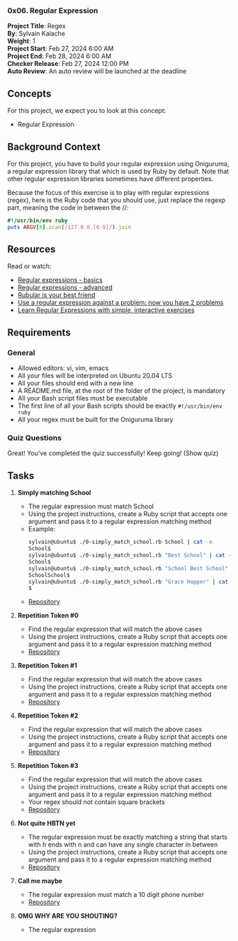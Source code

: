 
### 0x06. Regular Expression

**Project Title**: Regex  
**By**: Sylvain Kalache  
**Weight**: 1  
**Project Start**: Feb 27, 2024 6:00 AM  
**Project End**: Feb 28, 2024 6:00 AM  
**Checker Release**: Feb 27, 2024 12:00 PM  
**Auto Review**: An auto review will be launched at the deadline  

## Concepts

For this project, we expect you to look at this concept:

- Regular Expression

## Background Context

For this project, you have to build your regular expression using Oniguruma, a regular expression library that which is used by Ruby by default. Note that other regular expression libraries sometimes have different properties.

Because the focus of this exercise is to play with regular expressions (regex), here is the Ruby code that you should use, just replace the regexp part, meaning the code in between the //:

```ruby
#!/usr/bin/env ruby
puts ARGV[0].scan(/127.0.0.[0-9]/).join
```

## Resources

Read or watch:

- [Regular expressions - basics](https://www.regular-expressions.info/tutorial.html)
- [Regular expressions - advanced](https://www.regular-expressions.info/quickstart.html)
- [Rubular is your best friend](https://rubular.com/)
- [Use a regular expression against a problem: now you have 2 problems](https://blog.codinghorror.com/regex-use-vs-regex-abuse/)
- [Learn Regular Expressions with simple, interactive exercises](https://regexone.com/)

## Requirements

### General

- Allowed editors: vi, vim, emacs
- All your files will be interpreted on Ubuntu 20.04 LTS
- All your files should end with a new line
- A README.md file, at the root of the folder of the project, is mandatory
- All your Bash script files must be executable
- The first line of all your Bash scripts should be exactly `#!/usr/bin/env ruby`
- All your regex must be built for the Oniguruma library

### Quiz Questions

Great! You've completed the quiz successfully! Keep going! (Show quiz)

## Tasks

1. **Simply matching School**
   - The regular expression must match School
   - Using the project instructions, create a Ruby script that accepts one argument and pass it to a regular expression matching method
   - Example:
     ```bash
     sylvain@ubuntu$ ./0-simply_match_school.rb School | cat -e
     School$
     sylvain@ubuntu$ ./0-simply_match_school.rb "Best School" | cat -e
     School$
     sylvain@ubuntu$ ./0-simply_match_school.rb "School Best School" | cat -e
     SchoolSchool$
     sylvain@ubuntu$ ./0-simply_match_school.rb "Grace Hopper" | cat -e
     $
     ```
   - [Repository](https://github.com/alx-system_engineering-devops/0x06-regular_expressions/0-simply_match_school.rb)

2. **Repetition Token #0**
   - Find the regular expression that will match the above cases
   - Using the project instructions, create a Ruby script that accepts one argument and pass it to a regular expression matching method
   - [Repository](https://github.com/alx-system_engineering-devops/0x06-regular_expressions/1-repetition_token_0.rb)

3. **Repetition Token #1**
   - Find the regular expression that will match the above cases
   - Using the project instructions, create a Ruby script that accepts one argument and pass it to a regular expression matching method
   - [Repository](https://github.com/alx-system_engineering-devops/0x06-regular_expressions/2-repetition_token_1.rb)

4. **Repetition Token #2**
   - Find the regular expression that will match the above cases
   - Using the project instructions, create a Ruby script that accepts one argument and pass it to a regular expression matching method
   - [Repository](https://github.com/alx-system_engineering-devops/0x06-regular_expressions/3-repetition_token_2.rb)

5. **Repetition Token #3**
   - Find the regular expression that will match the above cases
   - Using the project instructions, create a Ruby script that accepts one argument and pass it to a regular expression matching method
   - Your regex should not contain square brackets
   - [Repository](https://github.com/alx-system_engineering-devops/0x06-regular_expressions/4-repetition_token_3.rb)

6. **Not quite HBTN yet**
   - The regular expression must be exactly matching a string that starts with h ends with n and can have any single character in between
   - Using the project instructions, create a Ruby script that accepts one argument and pass it to a regular expression matching method
   - [Repository](https://github.com/alx-system_engineering-devops/0x06-regular_expressions/5-beginning_and_end.rb)

7. **Call me maybe**
   - The regular expression must match a 10 digit phone number
   - [Repository](https://github.com/alx-system_engineering-devops/0x06-regular_expressions/6-phone_number.rb)

8. **OMG WHY ARE YOU SHOUTING?**
   - The regular expression
